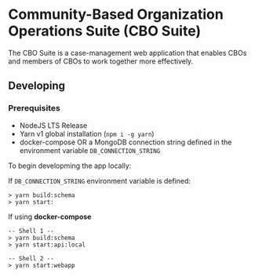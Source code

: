 # Community-Based Organization Operations Suite (CBO Suite)

The CBO Suite is a case-management web application that enables CBOs and members of CBOs to work together more effectively.

## Developing

### Prerequisites

- NodeJS LTS Release
- Yarn v1 global installation (`npm i -g yarn`)
- docker-compose OR a MongoDB connection string defined in the environment variable `DB_CONNECTION_STRING`

To begin developming the app locally:

If `DB_CONNECTION_STRING` environment variable is defined:

    > yarn build:schema
    > yarn start:

If using **docker-compose**

    -- Shell 1 --
    > yarn build:schema
    > yarn start:api:local

    -- Shell 2 --
    > yarn start:webapp

